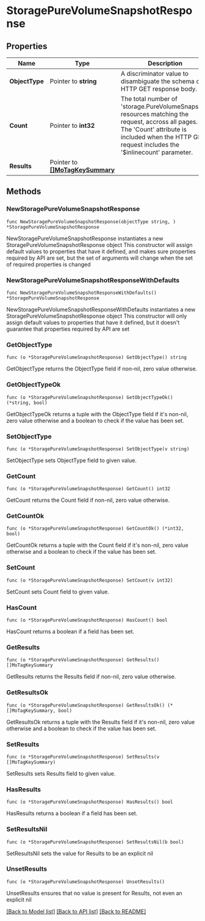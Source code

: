 # StoragePureVolumeSnapshotResponse

## Properties

Name | Type | Description | Notes
------------ | ------------- | ------------- | -------------
**ObjectType** | Pointer to **string** | A discriminator value to disambiguate the schema of a HTTP GET response body. | 
**Count** | Pointer to **int32** | The total number of &#39;storage.PureVolumeSnapshot&#39; resources matching the request, accross all pages. The &#39;Count&#39; attribute is included when the HTTP GET request includes the &#39;$inlinecount&#39; parameter. | [optional] 
**Results** | Pointer to [**[]MoTagKeySummary**](mo.TagKeySummary.md) |  | [optional] 

## Methods

### NewStoragePureVolumeSnapshotResponse

`func NewStoragePureVolumeSnapshotResponse(objectType string, ) *StoragePureVolumeSnapshotResponse`

NewStoragePureVolumeSnapshotResponse instantiates a new StoragePureVolumeSnapshotResponse object
This constructor will assign default values to properties that have it defined,
and makes sure properties required by API are set, but the set of arguments
will change when the set of required properties is changed

### NewStoragePureVolumeSnapshotResponseWithDefaults

`func NewStoragePureVolumeSnapshotResponseWithDefaults() *StoragePureVolumeSnapshotResponse`

NewStoragePureVolumeSnapshotResponseWithDefaults instantiates a new StoragePureVolumeSnapshotResponse object
This constructor will only assign default values to properties that have it defined,
but it doesn't guarantee that properties required by API are set

### GetObjectType

`func (o *StoragePureVolumeSnapshotResponse) GetObjectType() string`

GetObjectType returns the ObjectType field if non-nil, zero value otherwise.

### GetObjectTypeOk

`func (o *StoragePureVolumeSnapshotResponse) GetObjectTypeOk() (*string, bool)`

GetObjectTypeOk returns a tuple with the ObjectType field if it's non-nil, zero value otherwise
and a boolean to check if the value has been set.

### SetObjectType

`func (o *StoragePureVolumeSnapshotResponse) SetObjectType(v string)`

SetObjectType sets ObjectType field to given value.


### GetCount

`func (o *StoragePureVolumeSnapshotResponse) GetCount() int32`

GetCount returns the Count field if non-nil, zero value otherwise.

### GetCountOk

`func (o *StoragePureVolumeSnapshotResponse) GetCountOk() (*int32, bool)`

GetCountOk returns a tuple with the Count field if it's non-nil, zero value otherwise
and a boolean to check if the value has been set.

### SetCount

`func (o *StoragePureVolumeSnapshotResponse) SetCount(v int32)`

SetCount sets Count field to given value.

### HasCount

`func (o *StoragePureVolumeSnapshotResponse) HasCount() bool`

HasCount returns a boolean if a field has been set.

### GetResults

`func (o *StoragePureVolumeSnapshotResponse) GetResults() []MoTagKeySummary`

GetResults returns the Results field if non-nil, zero value otherwise.

### GetResultsOk

`func (o *StoragePureVolumeSnapshotResponse) GetResultsOk() (*[]MoTagKeySummary, bool)`

GetResultsOk returns a tuple with the Results field if it's non-nil, zero value otherwise
and a boolean to check if the value has been set.

### SetResults

`func (o *StoragePureVolumeSnapshotResponse) SetResults(v []MoTagKeySummary)`

SetResults sets Results field to given value.

### HasResults

`func (o *StoragePureVolumeSnapshotResponse) HasResults() bool`

HasResults returns a boolean if a field has been set.

### SetResultsNil

`func (o *StoragePureVolumeSnapshotResponse) SetResultsNil(b bool)`

 SetResultsNil sets the value for Results to be an explicit nil

### UnsetResults
`func (o *StoragePureVolumeSnapshotResponse) UnsetResults()`

UnsetResults ensures that no value is present for Results, not even an explicit nil

[[Back to Model list]](../README.md#documentation-for-models) [[Back to API list]](../README.md#documentation-for-api-endpoints) [[Back to README]](../README.md)


